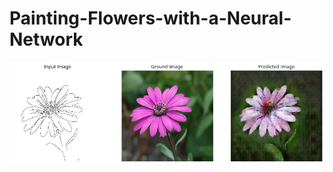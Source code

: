 # Painting-Flowers-with-a-Neural-Network

<p align="center">
  <img src="Images/test.png" width = 650>
</p>
